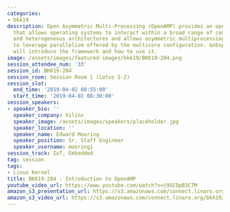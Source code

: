 ```yaml
---
categories:
- bkk19
description: Open Asymmetric Multi-Processing (OpenAMP) provides an open source framework
  that allows operating systems to interact within a broad range of complex homogeneous
  and heterogeneous architectures and allows asymmetric multiprocessing applications
  to leverage parallelism offered by the multicore configuration. &nbsp;This session
  will introduce the framework and how to use it.
image: /assets/images/featured-images/bkk19/BKK19-204.png
session_attendee_num: '33'
session_id: BKK19-204
session_room: Session Room 1 (Lotus 1-2)
session_slot:
  end_time: '2019-04-02 08:55:00'
  start_time: '2019-04-02 08:30:00'
session_speakers:
- speaker_bio: ''
  speaker_company: Xilinx
  speaker_image: /assets/images/speakers/placeholder.jpg
  speaker_location: ''
  speaker_name: Edward Mooring
  speaker_position: Sr. Staff Engineer
  speaker_username: mooring1
session_track: IoT, Embedded
tag: session
tags:
- Linux Kernel
title: BKK19-204 - Introduction to OpenAMP
youtube_video_url: https://www.youtube.com/watch?v=j9GCOpB3C7M
amazon_s3_presentation_url: https://s3.amazonaws.com/connect.linaro.org/bkk19/presentations/bkk19-204.pdf
amazon_s3_video_url: https://s3.amazonaws.com/connect.linaro.org/bkk19/videos/bkk19-204.mp4
---
```

